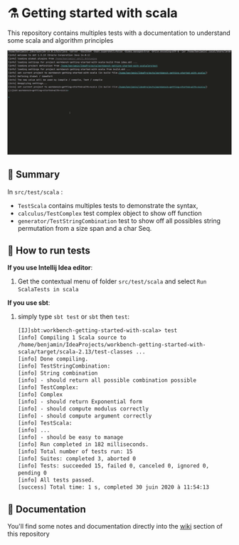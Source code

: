 # :alembic: Getting started with scala

This repository contains multiples tests with a documentation to understand some scala and algorithm principles

![sbt peek](.github/peek.gif)

## :bookmark: Summary

In `src/test/scala` :

- `TestScala` contains multiples tests to demonstrate the syntax,
- `calculus/TestComplex` test complex object to show off function
- `generator/TestStringCombination` test to show off all possibles string permutation from a size span and a char Seq.

## :satellite: How to run tests

__If you use Intellij Idea editor__:
1. Get the contextual menu of folder `src/test/scala` and select `Run ScalaTests in scala`

__If you use sbt__:
1. simply type `sbt test` or `sbt` then `test`:
    ```sbtshell
    [IJ]sbt:workbench-getting-started-with-scala> test
    [info] Compiling 1 Scala source to /home/benjamin/IdeaProjects/workbench-getting-started-with-scala/target/scala-2.13/test-classes ...
    [info] Done compiling.
    [info] TestStringCombination:
    [info] String combination
    [info] - should return all possible combination possible
    [info] TestComplex:
    [info] Complex
    [info] - should return Exponential form
    [info] - should compute modulus correctly
    [info] - should compute argument correctly
    [info] TestScala:
    [info] ...
    [info] - should be easy to manage
    [info] Run completed in 182 milliseconds.
    [info] Total number of tests run: 15
    [info] Suites: completed 3, aborted 0
    [info] Tests: succeeded 15, failed 0, canceled 0, ignored 0, pending 0
    [info] All tests passed.
    [success] Total time: 1 s, completed 30 juin 2020 à 11:54:13
    ```

## :book: Documentation

You'll find some notes and documentation directly into the [wiki](https://github.com/benjaminBoboul/workbench-getting-started-with-scala/wiki) section of this repository


